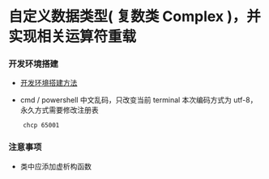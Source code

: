 # 自定义数据类型( 复数类 Complex )，并实现相关运算符重载

### 开发环境搭建

- [开发环境搭建方法](https://github.com/Brannua/vscode-cpp-environment)

- cmd / powershell 中文乱码，只改变当前 terminal 本次编码方式为 utf-8，永久方式需要修改注册表

```
    chcp 65001
```

### 注意事项

- 类中应添加虚析构函数
